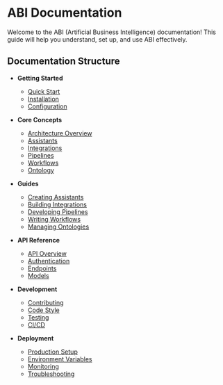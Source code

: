 # ABI Documentation

Welcome to the ABI (Artificial Business Intelligence) documentation! This guide will help you understand, set up, and use ABI effectively.

## Documentation Structure

- **Getting Started**
  - [Quick Start](getting-started/quick-start.md)
  - [Installation](getting-started/installation.md)
  - [Configuration](getting-started/configuration.md)

- **Core Concepts**
  - [Architecture Overview](concepts/architecture.md)
  - [Assistants](concepts/assistants.md)
  - [Integrations](concepts/integrations.md)
  - [Pipelines](concepts/pipelines.md)
  - [Workflows](concepts/workflows.md)
  - [Ontology](concepts/ontology.md)

- **Guides**
  - [Creating Assistants](guides/creating-assistants.md)
  - [Building Integrations](guides/building-integrations.md)
  - [Developing Pipelines](guides/developing-pipelines.md)
  - [Writing Workflows](guides/writing-workflows.md)
  - [Managing Ontologies](guides/managing-ontologies.md)

- **API Reference**
  - [API Overview](api/overview.md)
  - [Authentication](api/authentication.md)
  - [Endpoints](api/endpoints.md)
  - [Models](api/models.md)

- **Development**
  - [Contributing](development/contributing.md)
  - [Code Style](development/code-style.md)
  - [Testing](development/testing.md)
  - [CI/CD](development/ci-cd.md)

- **Deployment**
  - [Production Setup](deployment/production-setup.md)
  - [Environment Variables](deployment/environment-variables.md)
  - [Monitoring](deployment/monitoring.md)
  - [Troubleshooting](deployment/troubleshooting.md) 